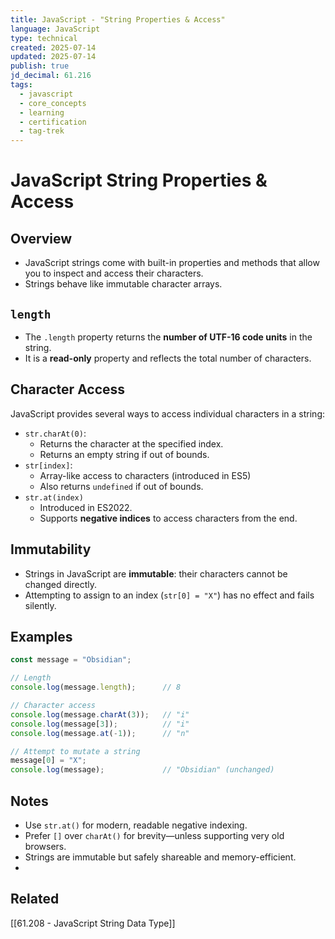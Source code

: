 ```yaml
---
title: JavaScript - "String Properties & Access"
language: JavaScript
type: technical
created: 2025-07-14
updated: 2025-07-14
publish: true
jd_decimal: 61.216
tags:
  - javascript
  - core_concepts
  - learning
  - certification
  - tag-trek
---
```


# JavaScript String Properties & Access

## Overview
- JavaScript strings come with built-in properties and methods that allow you to inspect and access their characters.
- Strings behave like immutable character arrays.

## `length`
- The `.length` property returns the **number of UTF-16 code units** in the string.
- It is a **read-only** property and reflects the total number of characters.

## Character Access
JavaScript provides several ways to access individual characters in a string:
- `str.charAt(0)`:
    -  Returns the character at the specified index.
    -  Returns an empty string if out of bounds.
- `str[index]`:
    - Array-like access to characters (introduced in ES5)
    - Also returns `undefined` if out of bounds.
- `str.at(index)`  
    - Introduced in ES2022. 
    - Supports **negative indices** to access characters from the end.

## Immutability
- Strings in JavaScript are **immutable**: their characters cannot be changed directly.
- Attempting to assign to an index (`str[0] = "X"`) has no effect and fails silently.

## Examples
```javascript
const message = "Obsidian";

// Length
console.log(message.length);      // 8

// Character access
console.log(message.charAt(3));   // "i"
console.log(message[3]);          // "i"
console.log(message.at(-1));      // "n"

// Attempt to mutate a string
message[0] = "X";
console.log(message);             // "Obsidian" (unchanged)

```

## Notes
- Use `str.at()` for modern, readable negative indexing.
- Prefer `[]` over `charAt()` for brevity—unless supporting very old browsers.
- Strings are immutable but safely shareable and memory-efficient.
- 
## Related
[[61.208 - JavaScript String Data Type]]


